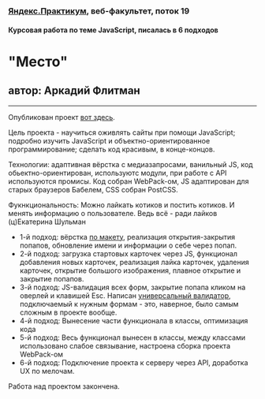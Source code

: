 ### [Яндекс.Практикум](https://praktikum.yandex.ru), веб-факультет, поток 19
#### Курсовая работа по теме JavaScript, писалась в 6 подходов

# "Место"
## автор: Аркадий Флитман
------



Опубликован проект [вот здесь](https://konjvpaljto.github.io/mesto/). 
 
Цель проекта - научиться оживлять сайты при помощи JavaScript; подробно изучить JavaScript и объектно-ориентированное программирование; сделать код красивым, в конце-концов. 

Технологии: адаптивная вёрстка с медиазапросами, ванильный JS, код обьектно-ориентирован, используютс модули, при работе с API используются промисы. Код собран WebPack-ом, JS адаптирован для старых браузеров Бабелем, CSS собран PostCSS. 

Фукнкциональность: Можно лайкать котиков и постить котиков. И менять информацию о пользователе. Ведь всё - ради лайков (ц)Екатерина Шульман
 
* 1-й подход: вёрстка [по макету](https://www.figma.com/file/StZjf8HnoeLdiXS7dYrLAh/JavaScript.-Sprint-4), реализация открытия-закрытия попапов, обновление имени и информации о себе через попап. 
* 2-й подход: загрузка стартовых карточек через JS, функционал добавления новых карточек, реализация лайка карточек, удаления карточек, открытие большого изображения,  плавное открытие и закрытие попапов.  
* 3-й подход: JS-валидация всех форм, закрытие попапа кликом на оверлей и клавишей Esc. Написан [универсальный валидатор](https://github.com/konjvpaljto/mesto/blob/master/src/components/FormValidator.js), подключаемый к нужным формам - это, наверное, было самым сложным в проекте вообще. 
* 4-й подход: Вынесение части функционала в классы, оптимизация кода 
* 5-й подход: Весь функционал вынесен в классы, между классами использовано слабое связывание, настроена сборка проекта WebPack-ом 
* 6-й подход: Подключение проекта к серверу через API, доработка UX по мелочам.  

Работа над проектом закончена. 
 
